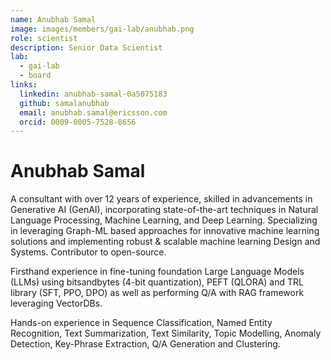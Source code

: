 ```yaml
---
name: Anubhab Samal
image: images/members/gai-lab/anubhab.png
role: scientist
description: Senior Data Scientist
lab: 
  - gai-lab
  - board
links:
  linkedin: anubhab-samal-0a5075183
  github: samalanubhab
  email: anubhab.samal@ericsson.com
  orcid: 0009-0005-7528-8656
---
```


# Anubhab Samal

A consultant with over 12 years of experience, skilled in advancements in Generative AI (GenAI), incorporating state-of-the-art techniques in Natural Language Processing, Machine Learning, and Deep Learning. Specializing in leveraging Graph-ML based approaches for innovative machine learning solutions and implementing robust & scalable machine learning Design and Systems. 
Contributor to open-source.
 
Firsthand experience in fine-tuning foundation Large Language Models (LLMs) using bitsandbytes (4-bit quantization), PEFT (QLORA) and TRL library (SFT, PPO, DPO) as well as performing Q/A with RAG framework leveraging VectorDBs.
 
Hands-on experience in Sequence Classification, Named Entity Recognition, Text Summarization, Text Similarity, Topic Modelling, Anomaly Detection, Key-Phrase Extraction, Q/A Generation and Clustering.
